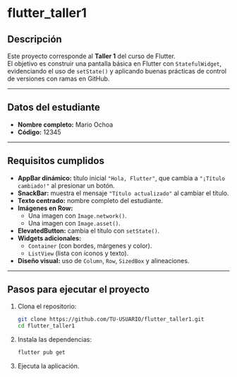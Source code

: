 # flutter_taller1

## Descripción
Este proyecto corresponde al **Taller 1** del curso de Flutter.  
El objetivo es construir una pantalla básica en Flutter con `StatefulWidget`, evidenciando el uso de `setState()` y aplicando buenas prácticas de control de versiones con ramas en GitHub.

---

## Datos del estudiante
- **Nombre completo:** Mario Ochoa  
- **Código:** 12345  

---

## Requisitos cumplidos

- **AppBar dinámico:** título inicial `"Hola, Flutter"`, que cambia a `"¡Título cambiado!"` al presionar un botón.  
- **SnackBar:** muestra el mensaje `"Título actualizado"` al cambiar el título.  
- **Texto centrado:** nombre completo del estudiante.  
- **Imágenes en Row:** 
  - Una imagen con `Image.network()`.
  - Una imagen con `Image.asset()`.
- **ElevatedButton:** cambia el título con `setState()`.
- **Widgets adicionales:**
  - `Container` (con bordes, márgenes y color).
  - `ListView` (lista con íconos y texto).
- **Diseño visual:** uso de `Column`, `Row`, `SizedBox` y alineaciones.


---

## Pasos para ejecutar el proyecto

1. Clona el repositorio:
   ```bash
   git clone https://github.com/TU-USUARIO/flutter_taller1.git
   cd flutter_taller1
   ```
2. Instala las dependencias:
    ```bash
    flutter pub get
    ``` 
3. Ejecuta la aplicación.
   